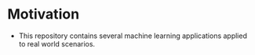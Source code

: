 # Motivation
- This repository contains several machine learning applications applied to real world scenarios.
